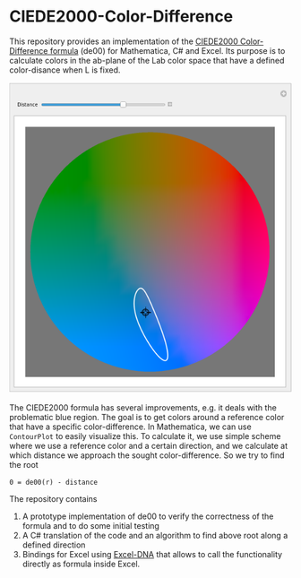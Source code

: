 # CIEDE2000-Color-Difference

This repository provides an implementation of the [CIEDE2000 Color-Difference formula](http://www2.ece.rochester.edu/~gsharma/ciede2000/) (de00) for Mathematica, C# and Excel.
Its purpose is to calculate colors in the ab-plane of the Lab color space that have a defined color-disance when L is fixed.

![Screenshot](screenshot.png)

The CIEDE2000 formula has several improvements, e.g. it deals with the problematic blue region. The goal is to get colors around a reference color that have a specific color-difference. In Mathematica, we can use `ContourPlot` to easily visualize this. To calculate it, we use simple scheme where we use a reference color and a certain direction, and we calculate at which distance we approach the sought color-difference.
So we try to find the root

```
0 = de00(r) - distance
```

The repository contains 

1. A prototype implementation of de00 to verify the correctness of the formula and to do some initial testing
2. A C# translation of the code and an algorithm to find above root along a defined direction
3. Bindings for Excel using [Excel-DNA](https://github.com/Excel-DNA) that allows to call the functionality directly as formula inside Excel.
